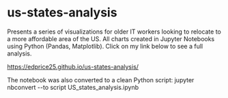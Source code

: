 # us-states-analysis
Presents a series of visualizations for older IT workers looking to relocate to a more affordable area of the US. All charts created in Jupyter Notebooks using Python (Pandas, Matplotlib). Click on my link below to see a full analysis.

https://edprice25.github.io/us-states-analysis/

The notebook was also converted to a clean Python script:
jupyter nbconvert --to script US_states_analysis.ipynb
